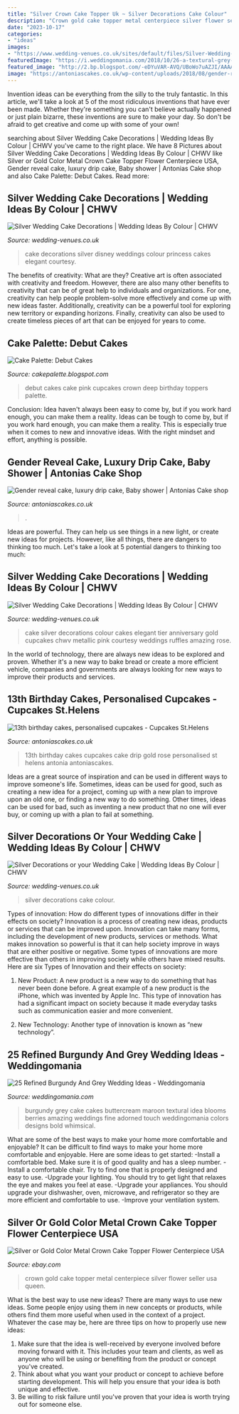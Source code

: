 ```yaml
---
title: "Silver Crown Cake Topper Uk ~ Silver Decorations Cake Colour"
description: "Crown gold cake topper metal centerpiece silver flower seller usa queen"
date: "2023-10-17"
categories:
- "ideas"
images:
- "https://www.wedding-venues.co.uk/sites/default/files/Silver-Wedding-Decorations-cakes2cupcakes.jpg"
featuredImage: "https://i.weddingomania.com/2018/10/26-a-textural-grey-buttercream-cake-adorned-with-burgundy-blooms-and-berries-is-an-amazing-idea-for-a-touch-of-fine-art.jpg"
featured_image: "http://2.bp.blogspot.com/-eDYuVAR-AVQ/UBoWo7uAZJI/AAAAAAAAAFs/6I4tvdYII9E/s1600/DPD!.jpg"
image: "https://antoniascakes.co.uk/wp-content/uploads/2018/08/gender-reveal-cake-1-615x985.jpg"
---
```



Invention ideas can be everything from the silly to the truly fantastic. In this article, we'll take a look at 5 of the most ridiculous inventions that have ever been made. Whether they're something you can't believe actually happened or just plain bizarre, these inventions are sure to make your day. So don't be afraid to get creative and come up with some of your own!

	

		
searching about Silver Wedding Cake Decorations | Wedding Ideas By Colour | CHWV you've came to the right place. We have 8 Pictures about Silver Wedding Cake Decorations | Wedding Ideas By Colour | CHWV like Silver or Gold Color Metal Crown Cake Topper Flower Centerpiece USA, Gender reveal cake, luxury drip cake, Baby shower | Antonias Cake shop and also Cake Palette: Debut Cakes. Read more:
		
    
## Silver Wedding Cake Decorations | Wedding Ideas By Colour | CHWV

<img loading=lazy src="https://www.wedding-venues.co.uk/sites/default/files/Silver-wedding-cake-decorations-Princess_DisneyWeddings.jpg" onerror="this.onerror=null;this.src='https://tse2.mm.bing.net/th?id=OIP.s9Pe0J4OApmGT4GiYbkafgHaLH&amp;pid=15.1';" alt="Silver Wedding Cake Decorations | Wedding Ideas By Colour | CHWV">

_Source: wedding-venues.co.uk_

>cake decorations silver disney weddings colour princess cakes elegant courtesy. 

	

The benefits of creativity: What are they?
Creative art is often associated with creativity and freedom. However, there are also many other benefits to creativity that can be of great help to individuals and organizations. For one, creativity can help people problem-solve more effectively and come up with new ideas faster. Additionally, creativity can be a powerful tool for exploring new territory or expanding horizons. Finally, creativity can also be used to create timeless pieces of art that can be enjoyed for years to come.

    
## Cake Palette: Debut Cakes

<img loading=lazy src="http://2.bp.blogspot.com/-eDYuVAR-AVQ/UBoWo7uAZJI/AAAAAAAAAFs/6I4tvdYII9E/s1600/DPD!.jpg" onerror="this.onerror=null;this.src='https://tse4.mm.bing.net/th?id=OIP.qjpUo0zIZWeK9rAAs-iWCAHaFk&amp;pid=15.1';" alt="Cake Palette: Debut Cakes">

_Source: cakepalette.blogspot.com_

>debut cakes cake pink cupcakes crown deep birthday toppers palette. 

	

Conclusion: Idea haven't always been easy to come by, but if you work hard enough, you can make them a reality.
Ideas can be tough to come by, but if you work hard enough, you can make them a reality. This is especially true when it comes to new and innovative ideas. With the right mindset and effort, anything is possible.

    
## Gender Reveal Cake, Luxury Drip Cake, Baby Shower | Antonias Cake Shop

<img loading=lazy src="https://antoniascakes.co.uk/wp-content/uploads/2018/08/gender-reveal-cake-1-615x985.jpg" onerror="this.onerror=null;this.src='https://tse1.mm.bing.net/th?id=OIP.6w9-U_Vnp4Pbu8z6da0VYwHaL3&amp;pid=15.1';" alt="Gender reveal cake, luxury drip cake, Baby shower | Antonias Cake shop">

_Source: antoniascakes.co.uk_

>. 

	

Ideas are powerful. They can help us see things in a new light, or create new ideas for projects. However, like all things, there are dangers to thinking too much. Let's take a look at 5 potential dangers to thinking too much:

    
## Silver Wedding Cake Decorations | Wedding Ideas By Colour | CHWV

<img loading=lazy src="https://www.wedding-venues.co.uk/sites/default/files/Silver-wedding-cake-decorations-Sequins_Cakes2Cupcakes.jpg" onerror="this.onerror=null;this.src='https://tse1.mm.bing.net/th?id=OIP.wIM-MmhSnRm0ByQ_XmD5uQHaL1&amp;pid=15.1';" alt="Silver Wedding Cake Decorations | Wedding Ideas By Colour | CHWV">

_Source: wedding-venues.co.uk_

>cake silver decorations colour cakes elegant tier anniversary gold cupcakes chwv metallic pink courtesy weddings ruffles amazing rose. 

	

In the world of technology, there are always new ideas to be explored and proven. Whether it's a new way to bake bread or create a more efficient vehicle, companies and governments are always looking for new ways to improve their products and services.

    
## 13th Birthday Cakes, Personalised Cupcakes - Cupcakes St.Helens

<img loading=lazy src="https://antoniascakes.co.uk/wp-content/uploads/2018/09/Layer-0.jpg" onerror="this.onerror=null;this.src='https://tse4.mm.bing.net/th?id=OIP.ydCYzxRiKkfaLWtoHIo3wwHaHa&amp;pid=15.1';" alt="13th birthday cakes, personalised cupcakes - Cupcakes St.Helens">

_Source: antoniascakes.co.uk_

>13th birthday cakes cupcakes cake drip gold rose personalised st helens antonia antoniascakes. 

	

Ideas are a great source of inspiration and can be used in different ways to improve someone's life. Sometimes, ideas can be used for good, such as creating a new idea for a project, coming up with a new plan to improve upon an old one, or finding a new way to do something. Other times, ideas can be used for bad, such as inventing a new product that no one will ever buy, or coming up with a plan to fail at something.

    
## Silver Decorations Or Your Wedding Cake | Wedding Ideas By Colour | CHWV

<img loading=lazy src="https://www.wedding-venues.co.uk/sites/default/files/Silver-Wedding-Decorations-cakes2cupcakes.jpg" onerror="this.onerror=null;this.src='https://tse2.mm.bing.net/th?id=OIP.r3rA_HDxX7Yssisaeqby5gHaL1&amp;pid=15.1';" alt="Silver Decorations or your Wedding Cake | Wedding Ideas By Colour | CHWV">

_Source: wedding-venues.co.uk_

>silver decorations cake colour. 

	

Types of innovation: How do different types of innovations differ in their effects on society?
Innovation is a process of creating new ideas, products or services that can be improved upon. Innovation can take many forms, including the development of new products, services or methods. What makes innovation so powerful is that it can help society improve in ways that are either positive or negative. Some types of innovations are more effective than others in improving society while others have mixed results. Here are six Types of Innovation and their effects on society: 
1) New Product: A new product is a new way to do something that has never been done before. A great example of a new product is the iPhone, which was invented by Apple Inc. This type of innovation has had a significant impact on society because it made everyday tasks such as communication easier and more convenient. 

2) New Technology: Another type of innovation is known as “new technology”.

    
## 25 Refined Burgundy And Grey Wedding Ideas - Weddingomania

<img loading=lazy src="https://i.weddingomania.com/2018/10/26-a-textural-grey-buttercream-cake-adorned-with-burgundy-blooms-and-berries-is-an-amazing-idea-for-a-touch-of-fine-art.jpg" onerror="this.onerror=null;this.src='https://tse4.mm.bing.net/th?id=OIP.dS4dVXmm1gCAq9I2797b5wAAAA&amp;pid=15.1';" alt="25 Refined Burgundy And Grey Wedding Ideas - Weddingomania">

_Source: weddingomania.com_

>burgundy grey cake cakes buttercream maroon textural idea blooms berries amazing weddings fine adorned touch weddingomania colors designs bold whimsical. 

	

What are some of the best ways to make your home more comfortable and enjoyable?
It can be difficult to find ways to make your home more comfortable and enjoyable. Here are some ideas to get started: 
-Install a comfortable bed. Make sure it is of good quality and has a sleep number.
-Install a comfortable chair. Try to find one that is properly designed and easy to use.
-Upgrade your lighting. You should try to get light that relaxes the eye and makes you feel at ease.
-Upgrade your appliances. You should upgrade your dishwasher, oven, microwave, and refrigerator so they are more efficient and comfortable to use. 
-Improve your ventilation system.

    
## Silver Or Gold Color Metal Crown Cake Topper Flower Centerpiece USA

<img loading=lazy src="http://i.ebayimg.com/images/i/172469733284-0-1/s-l1000.jpg" onerror="this.onerror=null;this.src='https://tse4.mm.bing.net/th?id=OIP.xY3yQAa6AVamAYMxwk922AHaHV&amp;pid=15.1';" alt="Silver or Gold Color Metal Crown Cake Topper Flower Centerpiece USA">

_Source: ebay.com_

>crown gold cake topper metal centerpiece silver flower seller usa queen. 

	

What is the best way to use new ideas?
There are many ways to use new ideas. Some people enjoy using them in new concepts or products, while others find them more useful when used in the context of a project. Whatever the case may be, here are three tips on how to properly use new ideas:
1. Make sure that the idea is well-received by everyone involved before moving forward with it. This includes your team and clients, as well as anyone who will be using or benefiting from the product or concept you've created.
2. Think about what you want your product or concept to achieve before starting development. This will help you ensure that your idea is both unique and effective.
3. Be willing to risk failure until you've proven that your idea is worth trying out for someone else.


